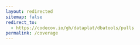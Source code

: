 ```yaml
---
layout: redirected
sitemap: false
redirect_to:
  - https://codecov.io/gh/dataplat/dbatools/pulls
permalink: /coverage
---
```

